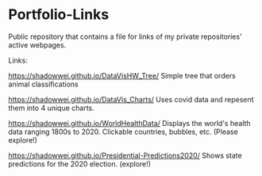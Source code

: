 # Portfolio-Links
Public repository that contains a file for links of my private repositories' active webpages. 

Links: 

https://shadowwei.github.io/DataVisHW_Tree/
Simple tree that orders animal classifications


https://shadowwei.github.io/DataVis_Charts/
Uses covid data and repesent them into 4 unique charts. 


https://shadowwei.github.io/WorldHealthData/
Displays the world's health data ranging 1800s to 2020. Clickable countries, bubbles, etc. (Please explore!)


https://shadowwei.github.io/Presidential-Predictions2020/
Shows state predictions for the 2020 election. (explore!)
